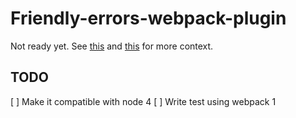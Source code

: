 # Friendly-errors-webpack-plugin

Not ready yet. See [this](https://github.com/facebookincubator/create-react-app/issues/401)
and [this](https://github.com/geowarin/tarec/pull/16) for more context.

## TODO

[ ] Make it compatible with node 4
[ ] Write test using webpack 1